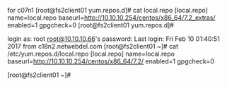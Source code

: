 for c07n1
[root@fs2client01 yum.repos.d]# cat local.repo
[local.repo]
name=local.repo
baseurl=http://10.10.10.254/centos/x86_64/7.2_extras/
enabled=1
gpgcheck=0
[root@fs2client01 yum.repos.d]#

login as: root
root@10.10.10.66's password:
Last login: Fri Feb 10 01:40:51 2017 from c18n2.netwebdel.com
[root@fs2client01 ~]# cat /etc/yum.repos.d/local.repo
[local.repo]
name=local.repo
baseurl=http://10.10.10.254/centos/x86_64/7.2/
enabled=1
gpgcheck=0


[root@fs2client01 ~]#

